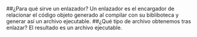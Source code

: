 ##¿Para qué sirve un enlazador?
Un enlazador es el encargador de relacionar el código objeto generado al compilar con su bibliboteca y generar así un archivo ejecutable.
##¿Qué tipo de archivo obtenemos tras enlazar?
El resultado es un archivo ejecutable.
